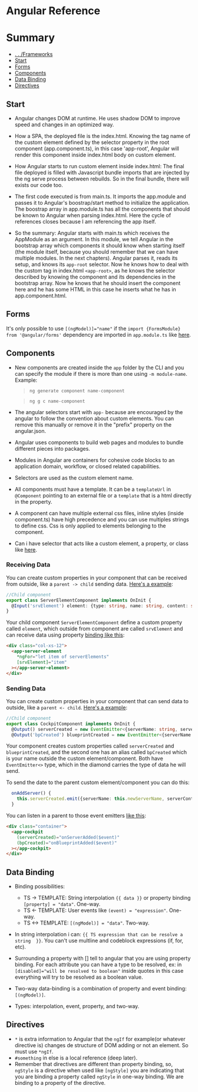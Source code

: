 # Angular Reference

# Summary

- [. . /Frameworks](../frameworks.md)
- [Start](#start)
- [Forms](#forms)
- [Components](#components)
- [Data Binding](#data-binding)
- [Directives](#directives)


## Start
- Angular changes DOM at runtime. He uses shadow DOM to improve speed and changes in an optimized way.
  
- How a SPA, the deployed file is the index.html. Knowing the tag name of the custom element defined by the selector property in the root component (app.component.ts), in this case 'app-root', Angular will render this component inside index.html body on <app-root> custom element.
  
- How Angular starts to run custom element <app-root> inside index.html:
The final file deployed is filled with Javascript bundle imports that are injected by the ng serve process between rebuilds. So in the final bundle, there will exists our code too.

- The first code executed is from main.ts. It imports the app.module and passes it to Angular's boostrap/start method to initialize the application. The boostrap array in app.module.ts has all the components that should be known to Angular when parsing index.html. Here the cycle of references closes because I am referencing the app itself.

- So the summary: Angular starts with main.ts which receives the AppModule as an argument. In this module, we tell Angular in the bootstrap array which components it should know when starting itself (the module itself, because you should remember that we can have multiple modules. In the next chapters). Angular parses it, reads its setup, and knows its ``app-root`` selector. Now he knows how to deal with the custom tag in index.html ``<app-root>``, as he knows the selector described by knowing the component and its dependencies in the bootstrap array. Now he knows that he should insert the component here and he has some HTML in this case he inserts what he has in app.component.html.

## Forms

It's only possible to use ``[(ngModel)]="name"`` if the ``import {FormsModule} from '@angular/forms'`` dependency are imported in ``app.module.ts`` like [here](first-app/src/app/app.module.ts).

## Components
- New components are created inside the ``app`` folder by the CLI and you can specify the module if there is more than one using ``-m module-name``. Example:  
  > ``ng generate component name-component`` 
  
  > ``ng g c name-component``
- The angular selectors start with ``app-`` because are encouraged by the angular to follow the convention about custom elements. You can remove this manually or remove it in the "prefix" property on the angular.json.
- Angular uses components to build web pages and modules to bundle different pieces into packages.
- Modules in Angular are containers for cohesive code blocks to an application domain, workflow, or closed related capabilities. 
- Selectors are used as the custom element name. 
- All components must have a template. It can be a ``templateUrl`` in ``@Component`` pointing to an external file or a ``template`` that is a html directly in the property.
- A component can have multiple external css files, inline styles (inside component.ts) have high precedence and you can use multiples strings to define css. Css is only applied to elements belonging to the component.
- Can i have selector that acts like a custom element, a property, or class like [here](first-app/src/app/servers/servers.component.ts).

### Receiving Data

You can create custom properties in your component that can be received from outside, like a ``parent -> child`` sending data. [Here's a example](./cmp-databinding-start/src/app/server-element/server-element.component.ts):
```ts
//Child component
export class ServerElementComponent implements OnInit {
  @Input('srvElement') element: {type: string, name: string, content: string}
}
```
Your child component ``ServerElementComponent`` define a custom property called ``element``, which outside from component are called ``srvElement`` and can receive data using property [binding like this](./cmp-databinding-start/src/app/app.component.html):
```html
<div class="col-xs-12">
  <app-server-element 
    *ngFor="let item of serverElements"
    [srvElement]="item"
  ></app-server-element>
</div>
``` 
### Sending Data

You can create custom properties in your component that can send data to outside, like a ``parent <- child``. [Here's a example](./cmp-databinding-start/src/app/cockpit/cockpit.component.ts):

```ts
//Child component
export class CockpitComponent implements OnInit {
  @Output() serverCreated = new EventEmitter<{serverName: string, serverContent: string}>();
  @Output('bpCreated') blueprintCreated = new EventEmitter<{serverName: string, serverContent: string}>();
```
Your component creates custom properties called ``serverCreated`` and ``blueprintCreated``, and the second one has an alias called ``bpCreated`` which is your name outside the custom element/component. Both have ``EventEmitter<>`` type, which in the diamond carries the type of data he will send. 

To send the date to the parent custom element/component you can do this:
```ts
  onAddServer() {
    this.serverCreated.emit({serverName: this.newServerName, serverContent: this.newServerContent});
  }
```

You can listen in a parent to those event emitters [like this](./cmp-databinding-start/src/app/app.component.html):

```html
<div class="container">
  <app-cockpit 
    (serverCreated)="onServerAdded($event)"
    (bpCreated)="onBlueprintAdded($event)"
  ></app-cockpit>
</div>
```


## Data Binding
- Binding possibilities:
  - TS -> TEMPLATE: String interpolation ``{{ data }}`` or property binding ``[property] = "data"``. One-way. 
  - TS <- TEMPLATE: User events like ``(event) = "expression"``. One-way.
  - TS <-> TEMPLATE: ``[(ngModel)] = "data"``. Two-way.

- In string interpolation i can: ``{{ TS expression that can be resolve a string  }}``. You can't use multline and codeblock expressions (if, for, etc).
- Surrounding a property with [] tell to angular that you are using property binding. For each attribute you can have a type to be resolved,  ex: in ``[disabled]="will be resolved to boolean"`` inside quotes in this case everything will try to be resolved as a boolean value.
- Two-way data-binding is a combination of property and event binding: ``[(ngModel)]``.
- Types: interpolation, event, property, and two-way.


## Directives
 - ``*`` is extra information to Angular that the ``ngIf`` for example(or whatever directive is) changes de structure of DOM adding or not an element. So must use ``*ngIf``.
 - ``#something`` in else is a local reference (deep later).
 - Remember that directives are different than property binding, so, ``ngStyle`` is a directive when used like ``[ngStyle]`` you are indicating that you are binding a property called ``ngStyle`` in one-way binding. We are binding to a property of the directive.
